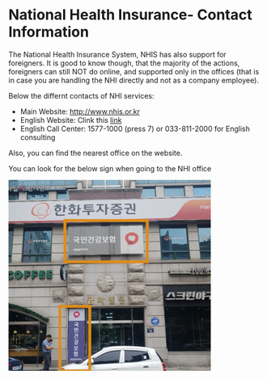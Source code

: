 # National Health Insurance- Contact Information 

The National Health Insurance System, NHIS has also support for foreigners.
It is good to know though, that the majority of the actions,  foreigners can still NOT do online, and supported only in the offices (that is in case you are handling the NHI directly and not as a company employee).

Below the differnt contacts of NHI services:
- Main Website: http://www.nhis.or.kr
- English Website: Clink this [link](https://www.nhis.or.kr/static/html/wbd/g/a/wbdga0101.html)
- English Call Center: 1577-1000 (press 7)  or  033-811-2000  for English consulting

Also, you can find the nearest office on the website.

You can look for the below sign when going to the NHI office

![](./img/nihs2.jpg)

